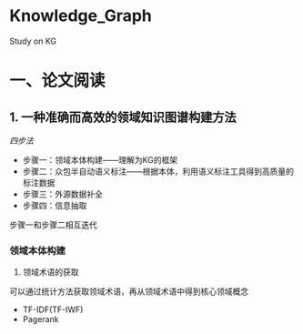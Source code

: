 # Knowledge_Graph
Study on KG
# 一、论文阅读
## 1. 一种准确而高效的领域知识图谱构建方法
*四步法*

- 步骤一：领域本体构建——理解为KG的框架
- 步骤二：众包半自动语义标注——根据本体，利用语义标注工具得到高质量的标注数据
- 步骤三：外源数据补全
- 步骤四：信息抽取

步骤一和步骤二相互迭代

### 领域本体构建
1. 领域术语的获取


可以通过统计方法获取领域术语，再从领域术语中得到核心领域概念

- TF-IDF(TF-IWF)
- Pagerank


